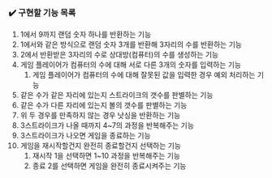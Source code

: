 ### ✔️ 구현할 기능 목록
1. 1에서 9까지 랜덤 숫자 하나를 반환하는 기능
2. 1에서와 같은 방식으로 랜덤 숫자 3개를 반환해 3자리의 수를 반환하는 기능 
3. 2에서 반환받은 3자리의 수로 상대방(컴퓨터)의 수를 생성하는 기능
4. 게임 플레이어가 컴퓨터의 수에 대해 서로 다른 3개의 숫자를 입력하는 기능
   1. 게임 플레이어가 컴퓨터의 수에 대해 잘못된 값을 입력한 경우 예외 처리하는 기능 
5. 같은 수가 같은 자리에 있는지 스트라이크의 갯수를 판별하는 기능
6. 같은 수가 다른 자리에 있는지 볼의 갯수를 판별하는 기능
7. 위 두 경우를 만족하지 않는 경우 낫싱을 반환하는 기능
8. 3스트라이크가 나올 때까지 4~7의 과정을 반복해주는 기능
9. 3스트라이크가 나오면 게임을 종료하는 기능
10. 게임을 재시작할건지 완전히 종료할건지 선택하는 기능
    1.  재시작 1을 선택하면 1~10 과정을 반복해주는 기능
    2.  종료 2를 선택하면 게임을 완전히 종료시켜주는 기능